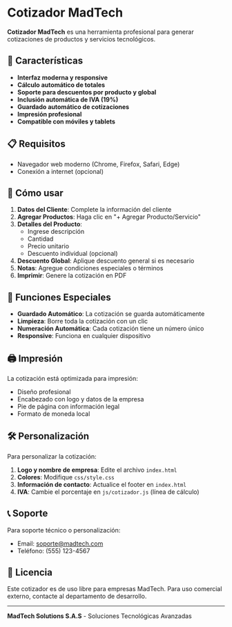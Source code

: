 # Cotizador MadTech

**Cotizador MadTech** es una herramienta profesional para generar cotizaciones de productos y servicios tecnológicos.

## 🚀 Características

- **Interfaz moderna y responsive**
- **Cálculo automático de totales**
- **Soporte para descuentos por producto y global**
- **Inclusión automática de IVA (19%)**
- **Guardado automático de cotizaciones**
- **Impresión profesional**
- **Compatible con móviles y tablets**

## 📋 Requisitos

- Navegador web moderno (Chrome, Firefox, Safari, Edge)
- Conexión a internet (opcional)

## 🎯 Cómo usar

1. **Datos del Cliente**: Complete la información del cliente
2. **Agregar Productos**: Haga clic en "+ Agregar Producto/Servicio"
3. **Detalles del Producto**: 
   - Ingrese descripción
   - Cantidad
   - Precio unitario
   - Descuento individual (opcional)
4. **Descuento Global**: Aplique descuento general si es necesario
5. **Notas**: Agregue condiciones especiales o términos
6. **Imprimir**: Genere la cotización en PDF

## 💾 Funciones Especiales

- **Guardado Automático**: La cotización se guarda automáticamente
- **Limpieza**: Borre toda la cotización con un clic
- **Numeración Automática**: Cada cotización tiene un número único
- **Responsive**: Funciona en cualquier dispositivo

## 🖨️ Impresión

La cotización está optimizada para impresión:
- Diseño profesional
- Encabezado con logo y datos de la empresa
- Pie de página con información legal
- Formato de moneda local

## 🛠️ Personalización

Para personalizar la cotización:

1. **Logo y nombre de empresa**: Edite el archivo `index.html`
2. **Colores**: Modifique `css/style.css`
3. **Información de contacto**: Actualice el footer en `index.html`
4. **IVA**: Cambie el porcentaje en `js/cotizador.js` (línea de cálculo)

## 📞 Soporte

Para soporte técnico o personalización:
- Email: soporte@madtech.com
- Teléfono: (555) 123-4567

## 📄 Licencia

Este cotizador es de uso libre para empresas MadTech. 
Para uso comercial externo, contacte al departamento de desarrollo.

---

**MadTech Solutions S.A.S** - Soluciones Tecnológicas Avanzadas